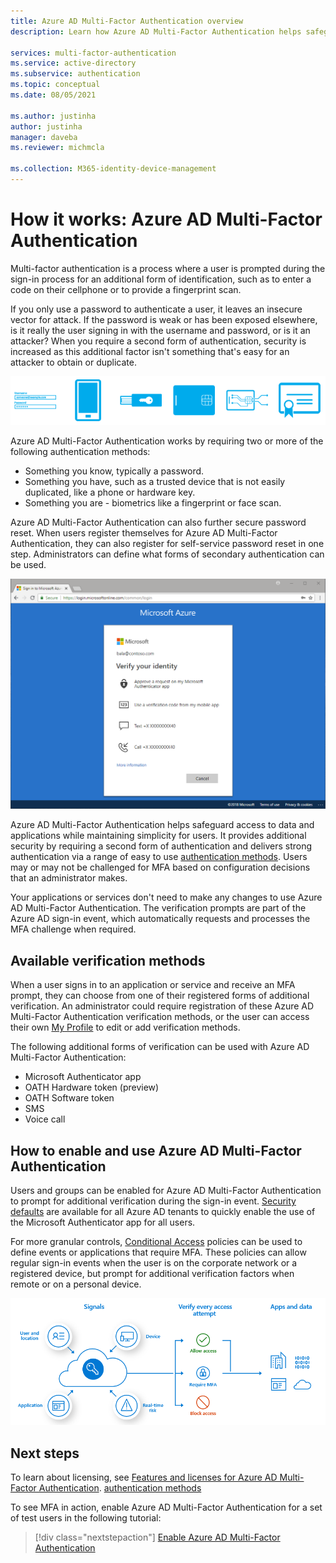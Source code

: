 ```yaml
---
title: Azure AD Multi-Factor Authentication overview
description: Learn how Azure AD Multi-Factor Authentication helps safeguard access to data and applications while meeting user demand for a simple sign-in process.

services: multi-factor-authentication
ms.service: active-directory
ms.subservice: authentication
ms.topic: conceptual
ms.date: 08/05/2021

ms.author: justinha
author: justinha
manager: daveba
ms.reviewer: michmcla

ms.collection: M365-identity-device-management
---
```

# How it works: Azure AD Multi-Factor Authentication

Multi-factor authentication is a process where a user is prompted during the sign-in process for an additional form of identification, such as to enter a code on their cellphone or to provide a fingerprint scan.

If you only use a password to authenticate a user, it leaves an insecure vector for attack. If the password is weak or has been exposed elsewhere, is it really the user signing in with the username and password, or is it an attacker? When you require a second form of authentication, security is increased as this additional factor isn't something that's easy for an attacker to obtain or duplicate.

![Conceptual image of the different forms of multi-factor authentication](./media/concept-mfa-howitworks/methods.png)

Azure AD Multi-Factor Authentication works by requiring two or more of the following authentication methods:

* Something you know, typically a password.
* Something you have, such as a trusted device that is not easily duplicated, like a phone or hardware key.
* Something you are - biometrics like a fingerprint or face scan.

Azure AD Multi-Factor Authentication can also further secure password reset. When users register themselves for Azure AD Multi-Factor Authentication, they can also register for self-service password reset in one step. Administrators can define what forms of secondary authentication can be used. 

![Authentication methods in use at the sign-in screen](media/concept-authentication-methods/overview-login.png)

Azure AD Multi-Factor Authentication helps safeguard access to data and applications while maintaining simplicity for users. It provides additional security by requiring a second form of authentication and delivers strong authentication via a range of easy to use [authentication methods](concept-authentication-methods.md). Users may or may not be challenged for MFA based on configuration decisions that an administrator makes.

Your applications or services don't need to make any changes to use Azure AD Multi-Factor Authentication. The verification prompts are part of the Azure AD sign-in event, which automatically requests and processes the MFA challenge when required.

## Available verification methods

When a user signs in to an application or service and receive an MFA prompt, they can choose from one of their registered forms of additional verification. An administrator could require registration of these Azure AD Multi-Factor Authentication verification methods, or the user can access their own [My Profile](https://myprofile.microsoft.com) to edit or add verification methods.

The following additional forms of verification can be used with Azure AD Multi-Factor Authentication:

* Microsoft Authenticator app
* OATH Hardware token (preview)
* OATH Software token
* SMS
* Voice call

## How to enable and use Azure AD Multi-Factor Authentication

Users and groups can be enabled for Azure AD Multi-Factor Authentication to prompt for additional verification during the sign-in event. [Security defaults](../fundamentals/concept-fundamentals-security-defaults.md) are available for all Azure AD tenants to quickly enable the use of the Microsoft Authenticator app for all users.

For more granular controls, [Conditional Access](../conditional-access/overview.md) policies can be used to define events or applications that require MFA. These policies can allow regular sign-in events when the user is on the corporate network or a registered device, but prompt for additional verification factors when remote or on a personal device.

![Overview diagram of how Conditional Access works to secure the sign-in process](media/tutorial-enable-azure-mfa/conditional-access-overview.png)

## Next steps

To learn about licensing, see [Features and licenses for Azure AD Multi-Factor Authentication](concept-mfa-licensing.md).
[authentication methods](concept-authentication-methods.md)

To see MFA in action, enable Azure AD Multi-Factor Authentication for a set of test users in the following tutorial:

> [!div class="nextstepaction"]
> [Enable Azure AD Multi-Factor Authentication](./tutorial-enable-azure-mfa.md)